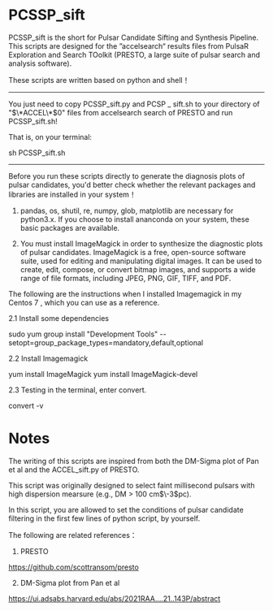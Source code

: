 # PCSSP_sift
PCSSP_sift is the short for Pulsar Candidate Sifting and Synthesis Pipeline. This scripts are designed for the ”accelsearch“ results files from PulsaR Exploration and Search TOolkit (PRESTO,  a large suite of pulsar search and analysis software).

These scripts are written based on python and shell！

---

You just need to copy PCSSP_sift.py and PCSP _ sift.sh to your directory of "$\*ACCEL\*$0" files from accelsearch search of PRESTO and run PCSSP_sift.sh!

That is, on your terminal:

sh PCSSP_sift.sh

---

Before you run these scripts directly to generate the diagnosis plots of pulsar candidates, you'd better check whether the relevant packages and libraries are installed in your system！
1. pandas, os, shutil, re, numpy, glob, matplotlib are necessary for python3.x.
If you choose to install ananconda on your system, these basic packages are available.

2. You must install ImageMagick in order to synthesize the diagnostic plots of pulsar candidates.
ImageMagick is a free, open-source software suite, used for editing and manipulating digital images. It can be used to create, edit, compose, or convert bitmap images, and supports a wide range of file formats, including JPEG, PNG, GIF, TIFF, and PDF.

The following are the instructions when I installed Imagemagick in my Centos 7 , which you can use as a reference.

2.1 Install some dependencies

sudo yum group install "Development Tools" --setopt=group_package_types=mandatory,default,optional

2.2 Install Imagemagick

yum install ImageMagick
yum install ImageMagick-devel

2.3 Testing in the terminal, enter convert.

convert -v

# Notes
The writing of this scripts are inspired from both the DM-Sigma plot of Pan et al and the ACCEL_sift.py of PRESTO.

This script was originally designed to select faint millisecond pulsars with high dispersion mearsure (e.g., DM > 100 cm$\-3$pc).

In this script, you are allowed to set the conditions of pulsar candidate filtering in the first few lines of python script, by yourself.

The following are related references：

1. PRESTO

https://github.com/scottransom/presto

2. DM-Sigma plot from Pan et al

https://ui.adsabs.harvard.edu/abs/2021RAA....21..143P/abstract




